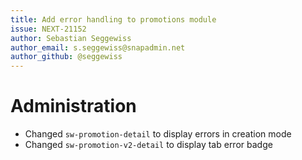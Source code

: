 ```yaml
---
title: Add error handling to promotions module
issue: NEXT-21152
author: Sebastian Seggewiss
author_email: s.seggewiss@snapadmin.net
author_github: @seggewiss
---
```

# Administration
* Changed `sw-promotion-detail` to display errors in creation mode
* Changed `sw-promotion-v2-detail` to display tab error badge
